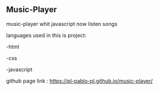 ## Music-Player

music-player whit javascript
now listen songs

languages used in this is project:

-html

-css

-javascript

github page link : https://pl-pablo-pl.github.io/music-player/
